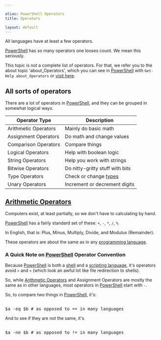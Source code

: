 ```yaml
---

alias: PowerShell Operators
title: Operators

layout: default
---
```


All languages have at least a few operators.

[PowerShell](/PowerShell) has so many operators one looses count.  We mean this seriously.  

This topic is not a complete list of operators.  For that, we refer you to the about topic 'about_Operators', which you can see in [PowerShell](/PowerShell) with `Get-Help about_Operators` or [visit here](https://learn.microsoft.com/en-us/powershell/module/microsoft.powershell.core/about/about_operators).


## All sorts of operators

There are a lot of operators in [PowerShell](/PowerShell), and they can be grouped in somewhat logical ways.

|Operator Type|Description|
|-|-|
|Arithmetic Operators| Mainly do basic math             |
|Assignment Operators| Do math and change values        |
|Comparison Operators| Compare things                   |
|Logical Operators   | Help with boolean logic          |
|String Operators    | Help you work with strings       |
|Bitwise Operators   | Do nitty-gritty stuff with bits  |
|Type Operators      | Check or change [types](/PowerShell/Types)            |
|Unary Operators     | Increment or decrement digits    |


## [Arithmetic Operators](/PowerShell/Operators/Arithmetic)

Computers exist, at least partially, so we don't have to calculating by hand.

[PowerShell](/PowerShell) has a fairly standard set of these: `+`, `-`, `*`, `/`, `%`

In English, that is: Plus, Minus, Multiply, Divide, and Modulus (Remainder).

These operators are about the same as in any [programming language](/Languages/Programming-Languages).

### A Quick Note on [PowerShell](/PowerShell) Operator Convention

Because [PowerShell](/PowerShell) is both a [shell](/Shells) and a [scripting language](/Languages/Scripting-Languages), it's operators avoid `>` and `<` (which look an awful lot like file redirection to shells).

So, while [Arithmetic Operators](/PowerShell/Operators/Arithmetic) and Assignment Operators are mostly the same as in other languages, most operators in [PowerShell](/PowerShell) start with `-`.

So, to compare two things in [PowerShell](/PowerShell), it's:

<pre><br/><span class='Warning'>$a</span>&nbsp;<span class='Magenta'>-eq</span>&nbsp;<span class='Warning'>$b</span>&nbsp;<span class='Success'># as opposed to == in many languages</span><br/></pre>

And to see if they are not the same, it's

<pre><br/><span class='Warning'>$a</span>&nbsp;<span class='Magenta'>-ne</span>&nbsp;<span class='Warning'>$b</span>&nbsp;<span class='Success'># as opposed to != in many languages</span><br/></pre>
